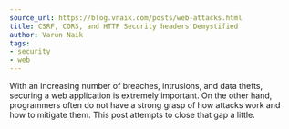 ```yaml
---
source_url: https://blog.vnaik.com/posts/web-attacks.html
title: CSRF, CORS, and HTTP Security headers Demystified
author: Varun Naik
tags:
- security
- web
---
```


With an increasing number of breaches, intrusions, and data thefts, securing a web application is extremely important. On the other hand, programmers often do not have a strong grasp of how attacks work and how to mitigate them. This post attempts to close that gap a little.
